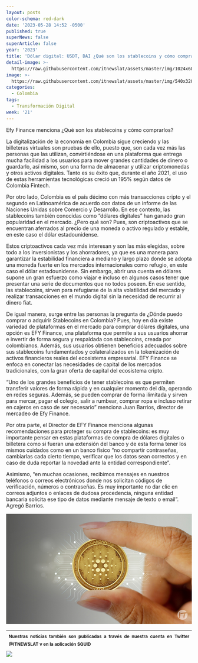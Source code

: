 ```yaml
---
layout: posts
color-schema: red-dark
date: '2023-05-28 14:52 -0500'
published: true
superNews: false
superArticle: false
year: '2023'
title: 'Dólar digital: USDT, DAI ¿Qué son los stablecoins y cómo comprarlos?'
detail-image: >-
  https://raw.githubusercontent.com/itnewslat/assets/master/img/1024x680/Cardano-g.jpg
image: >-
  https://raw.githubusercontent.com/itnewslat/assets/master/img/540x320/Cardano-p.jpg
categories:
  - Colombia
tags:
  - Transformación Digital
week: '21'
---
```

Efy Finance menciona ¿Qué son los stablecoins y cómo comprarlos?

La digitalización de la economía en Colombia sigue creciendo y las billeteras virtuales son pruebas de ello, puesto que, son cada vez más las personas que las utilizan, convirtiéndose en una plataforma que entrega mucha facilidad a los usuarios para mover grandes cantidades de dinero o guardarlo, así mismo, son una forma de almacenar y utilizar criptomonedas y otros activos digitales. Tanto es su éxito que, durante el año 2021, el uso de estas herramientas tecnológicas creció un 195% según datos de Colombia Fintech.

Por otro lado, Colombia es el país décimo con más transacciones cripto y el segundo en Latinoamérica de acuerdo con datos de un informe de las Naciones Unidas sobre Comercio y Desarrollo. En ese contexto, las stablecoins también conocidas como “dólares digitales” han ganado gran popularidad en el mercado. ¿Pero qué son? Pues, son criptoactivos que se encuentran aferrados al precio de una moneda o activo regulado y estable, en este caso el dólar estadounidense.

Estos criptoactivos cada vez más interesan y son las más elegidas, sobre todo a los inversionistas y los ahorradores, ya que es una manera para garantizar la estabilidad financiera a mediano y largo plazo donde se adopta una moneda fuerte en los mercados internacionales como refugio, en este caso el dólar estadounidense. Sin embargo, abrir una cuenta en dólares supone un gran esfuerzo como viajar e incluso en algunos casos tener que presentar una serie de documentos que no todos poseen. En ese sentido, las stablecoins, sirven para refugiarse de la alta volatilidad del mercado y realizar transacciones en el mundo digital sin la necesidad de recurrir al dinero fiat.

De igual manera, surge entre las personas la pregunta de ¿Dónde puedo comprar o adquirir Stablecoins en Colombia? Pues, hoy en día existe variedad de plataformas en el mercado para comprar dólares digitales, una opción es EFY Finance, una plataforma que permite a sus usuarios ahorrar e invertir de forma segura y respaldada con stablecoins, creada por colombianos. Además, sus usuarios obtienen beneficios adecuados sobre sus stablecoins fundamentados y colateralizados en la tokenización de activos financieros reales del ecosistema empresarial. EFY Finance se enfoca en conectar las necesidades de capital de los mercados tradicionales, con la gran oferta de capital del ecosistema cripto.
 
“Uno de los grandes beneficios de tener stablecoins es que permiten transferir valores de forma rápida y en cualquier momento del día, operando en redes seguras. Además, se pueden comprar de forma ilimitada y sirven para mercar, pagar el colegio, salir a rumbear, comprar ropa e incluso retirar en cajeros en caso de ser necesario” menciona Juan Barrios, director de mercadeo de Efy Finance.
 
Por otra parte, el Director de EFY Finance menciona algunas recomendaciones para proteger su compra de stablecoins: es muy importante pensar en estas plataformas de compra de dólares digitales o billetera como si fueran una extensión del banco y de esta forma tener los mismos cuidados como en un banco físico “no compartir contraseñas, cambiarlas cada cierto tiempo, verificar que los datos sean correctos y en caso de duda reportar la novedad ante la entidad correspondiente”.
 
Asimismo, “en muchas ocasiones, recibimos mensajes en nuestros teléfonos o correos electrónicos donde nos solicitan códigos de verificación, números o contraseñas. Es muy importante no dar clic en correos adjuntos o enlaces de dudosa procedencia, ninguna entidad bancaria solicita ese tipo de datos mediante mensaje de texto o email”. Agregó Barrios.

![](https://raw.githubusercontent.com/itnewslat/assets/master/img/540x320/Cardano-p.jpg)

<table style="height: 42px;" width="569">
<tbody>
<tr>
<td style="text-align: justify;"><sub><strong>Nuestras noticias también son publicadas a través de nuestra cuenta en Twitter <a href="https://twitter.com/itnewslat?lang=es">@ITNEWSLAT</a> y en la aplicación <a href="https://squidapp.co/en/">SQUID</a></strong></sub></td>
</tr>
</tbody>
</table>
<img src="https://tracker.metricool.com/c3po.jpg?hash=56f88a41e39ab42c063cc51676587a04"/>